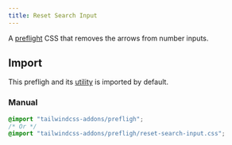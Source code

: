 ```yaml
---
title: Reset Search Input
---
```


<script>
    import ApiTable from "$lib/components/ApiTable.svelte"

    const utilities = [
        [
            "reset-search-input",
            "@apply reset-search-input;",
        ],
    ]
</script>

A [preflight](https://tailwindcss.com/docs/preflight) CSS that removes the arrows from number inputs.

<ApiTable
    rows={utilities}
/>

## Import

This prefligh and its [utility](/tailwindcss-addons/utilities/reset-search-input) is imported by default.

### Manual

```css
@import "tailwindcss-addons/prefligh";
/* Or */
@import "tailwindcss-addons/prefligh/reset-search-input.css";
```
